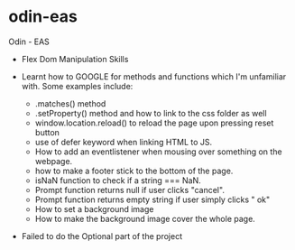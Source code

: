 # odin-eas

Odin - EAS

- Flex Dom Manipulation Skills 
- Learnt how to GOOGLE for methods and functions which I'm unfamiliar with.
Some examples include:
    - .matches() method
    - .setProperty() method and how to link to the css folder as well 
    - window.location.reload() to reload the page upon pressing reset button
    - use of defer keyword when linking HTML to JS.
    - How to add an eventlistener when mousing over something on the webpage.
    - how to make a footer stick to the bottom of the page.
    - isNaN function to check if a string === NaN.
    - Prompt function returns null if user clicks "cancel".
    - Prompt function returns empty string if user simply clicks " ok" 
    - How to set a background image
    - How to make the background image cover the whole page.

- Failed to do the Optional part of the project
